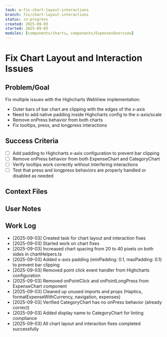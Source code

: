 ```yaml
---
task: m-fix-chart-layout-interactions
branch: fix/chart-layout-interactions
status: in-progress
created: 2025-09-03
started: 2025-09-03
modules: [components/charts, components/ExpensesOverview]
---
```


# Fix Chart Layout and Interaction Issues

## Problem/Goal

Fix multiple issues with the Highcharts WebView implementation:

- Outer bars of bar chart are clipping with the edges of the x-axis
- Need to add native padding inside Highcharts config to the x-axis/scale
- Remove onPress behavior from both charts
- Fix tooltips, press, and longpress interactions

## Success Criteria

- [ ] Add padding to Highcharts x-axis configuration to prevent bar clipping
- [ ] Remove onPress behavior from both ExpenseChart and CategoryChart
- [ ] Verify tooltips work correctly without interfering interactions
- [ ] Test that press and longpress behaviors are properly handled or disabled as needed

## Context Files

<!-- Added by context-gathering agent or manually -->

## User Notes

<!-- Any specific notes or requirements from the developer -->

## Work Log

<!-- Updated as work progresses -->

- [2025-09-03] Created task for chart layout and interaction fixes
- [2025-09-03] Started work on chart fixes
- [2025-09-03] Increased chart spacing from 20 to 40 pixels on both sides in chartHelpers.ts
- [2025-09-03] Added x-axis padding (minPadding: 0.1, maxPadding: 0.1) to prevent bar clipping
- [2025-09-03] Removed point click event handler from Highcharts configuration
- [2025-09-03] Removed onPointClick and onPointLongPress from ExpenseChart component
- [2025-09-03] Cleaned up unused imports and props (Haptics, formatExpenseWithCurrency, navigation, expenses)
- [2025-09-03] Verified CategoryChart has no onPress behavior (already correct)
- [2025-09-03] Added display name to CategoryChart for linting compliance
- [2025-09-03] All chart layout and interaction fixes completed successfully
